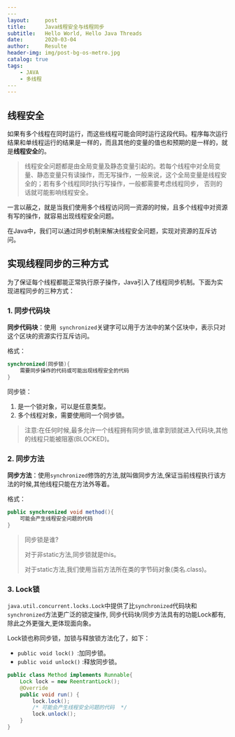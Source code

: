 ```yaml
---
​---
layout:     post               
title:      Java线程安全与线程同步               
subtitle:   Hello World, Hello Java Threads 
date:       2020-03-04              
author:     Resulte                      
header-img: img/post-bg-os-metro.jpg  
catalog: true                       
tags:                               
    - JAVA
	- 多线程
​---
---
```


## 线程安全

如果有多个线程在同时运行，而这些线程可能会同时运行这段代码。程序每次运行结果和单线程运行的结果是一样的，而且其他的变量的值也和预期的是一样的，就是**线程安全**的。 

> 线程安全问题都是由全局变量及静态变量引起的。若每个线程中对全局变量、静态变量只有读操作，而无写操作，一般来说，这个全局变量是线程安全的；若有多个线程同时执行写操作，一般都需要考虑线程同步， 否则的话就可能影响线程安全。 

一言以蔽之，就是当我们使用多个线程访问同一资源的时候，且多个线程中对资源有写的操作，就容易出现线程安全问题。

在Java中，我们可以通过同步机制来解决线程安全问题，实现对资源的互斥访问。

## 实现线程同步的三种方式

为了保证每个线程都能正常执行原子操作，Java引入了线程同步机制。下面为实现进程同步的三种方式：

### **1. 同步代码块**

**同步代码块**：使用` synchronized`关键字可以用于方法中的某个区块中，表示只对这个区块的资源实行互斥访问。

格式：

```java
synchronized(同步锁){ 
    需要同步操作的代码或可能出现线程安全的代码 
}
```

同步锁：

1. 是一个锁对象，可以是任意类型。
2. 多个线程对象，需要使用同一个同步锁。

> 注意:在任何时候,最多允许一个线程拥有同步锁,谁拿到锁就进入代码块,其他的线程只能被阻塞(BLOCKED)。 

### **2. 同步方法**

**同步方法**：使用`synchronized`修饰的方法,就叫做同步方法,保证当前线程执行该方法的时候,其他线程只能在方法外等着。 

格式：

```java
public synchronized void method(){ 
    可能会产生线程安全问题的代码 
}
```

> 同步锁是谁? 
>
> 对于非static方法,同步锁就是this。 
>
> 对于static方法,我们使用当前方法所在类的字节码对象(类名.class)。 

### **3. Lock锁**

`java.util.concurrent.locks.Lock`中提供了比`synchronized`代码块和`synchronized`方法更广泛的锁定操作, 同步代码块/同步方法具有的功能Lock都有,除此之外更强大,更体现面向象。 

Lock锁也称同步锁，加锁与释放锁方法化了，如下：

- `public void lock() `:加同步锁。
- `public void unlock()` :释放同步锁。

```java
public class Method implements Runnable{
    Lock lock = new ReentrantLock();
    @Override 
    public void run() {
        lock.lock();
        /* 可能会产生线程安全问题的代码  */
        lock.unlock();
    }
}
```

